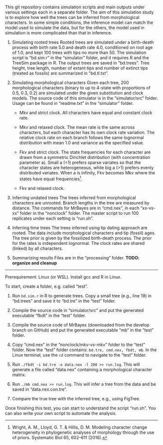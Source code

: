 This git repository contains simulation scripts and main outputs under various settings each in a separate folder.  The aim of this simulation study is to explore how well the trees can be inferred from morphological characters. In some simple conditions, the inference model can match the model used to simulate the data, but for the others, the model used in simulation is more complicated than that in inference.

1. Simulating rooted trees
Rooted trees are simulated under a birth-death process with birth rate 5.0 and death rate 4.0, conditioned on root age of 1.0, and kept 100 trees with tips no more than 50. 
The simulation script is “bd.sim.r” in the “simulator” folder, and it requires R and the TreeSim package in R. The output trees are saved in “bd.trees”. Tree height, tree length, number of extant tips and number of extinct tips (treated as fossils) are summarized in “bd.tl.txt”. 

2. Simulating morphological characters
Given each tree, 200 morphological characters (binary to up to 4-state with proportions of 0.5, 0.3, 0.2) are simulated under the given substitution and clock models. 
The source code of this simulator is in the “simulator/src” folder.  Usage can be found in “readme.txt” in the “simulator” folder.

   - Mkv and strict clock. All characters have equal and constant clock rate.

   - Mkv and relaxed clock. The mean rate is the same across characters, but each character has its own clock rate variation. The relative clock rate on each branch follows the same lognormal distribution with mean 1.0 and variance as the specified value.

   - Fkv and strict clock. The state frequencies for each character are drawn from a symmetric Dirichlet distribution (with concentration parameter a). Small a (<1) prefers sparse variates so that the character states are heterogeneous, while big a (>1) prefers evenly distributed variates. When a is infinity, Fkv becomes Mkv where the states have equal frequencies[^1]. 

   - Fkv and relaxed clock.

3. Inferring undated trees
The trees inferred from morphological characters are unrooted. Branch lengths in the tree are measured by distance. The commands for MrBayes are in “cmd.nex”, in each “xx-vs-xx” folder in the “nonclock” folder.  The master script to run 100 replicates under each setting is “run.sh”.

4. Inferring time trees 
The trees inferred using tip dating approach are rooted. The data include morphological characters and tip (fossil) ages. The tree prior is given by the fossilized birth-death process. The prior for the rates is independent lognormal. The clock rates are shared (linked) by all characters. 

5. Summarizing results
Files are in the “processing” folder. **TODO: organize and cleanup**

[^1]: Wright, A. M., Lloyd, G. T. & Hillis, D. M. Modeling character change heterogeneity in phylogenetic analyses of morphology through the use of priors. Systematic Biol 65, 602–611 (2016).


---
Prerequirement: Linux (or WSL). Install gcc and R in Linux. 

To start, create a folder, e.g. called “test”. 

1. Run `bd.sim.r` in R to generate trees. Copy a small tree (e.g., line 19) in “bd.trees” and save it to “bd.tre” in the “test” folder.
  
2. Compile the source code in “simulator/src” and put the generated executable “fbdt” in the “test” folder. 

3. Compile the source code of MrBayes (downloaded from the develop branch on GitHub) and put the generated executable “mb” in the “test” folder. 

4. Copy “cmd.nex” in the “nonclock/mkv-vs-mkv” folder to the “test” folder. 
Now the “test” folder contains: `bd.tre, cmd.nex, fbdt, mb`. In the Linux terminal, use the `cd` command to navigate to the “test” folder.

5. Run `./fbdt -i bd.tre -o data.nex -l 200 >> run.log`. This will generate a file called “data.nex” containing a morphological character matrix.

6. Run `./mb cmd.nex >> run.log`. This will infer a tree from the data and be saved in “data.nex.con.tre”.

7. Compare the true tree with the inferred tree, e.g., using FigTree.

Once finishing this test, you can start to understand the script “run.sh”. You can also write your own script to automate the analysis.
